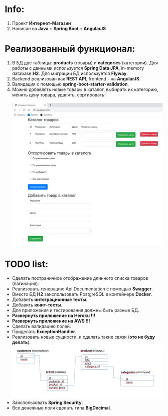 # Info:
1. Проект **Интернет-Магазин**
2. Написан на **Java + Spring Boot + AngularJS**

# Реализованный функционал:
1. В БД две таблицы: **products** (товары) и **categories** (категории). Для работы с данными используется 
**Spring Data JPA**, in-memory database **H2**. Для миграции БД используется **Flyway**.
2. Backend реализован как **REST API**, frontend - на **AngularJS**.
3. Валидация с помощью **spring-boot-starter-validation**.
4. Можно добавлять новые товары в каталог, выбирать их категорию, менять цену товара, удалять, сортировать:  
![](https://github.com/aleksey-nsk/online_store/blob/main/screenshots/01_store_frontend_new.png)  

# TODO list:
- Сделать постраничное отображение длинного списка товаров (пагинация).
- Реализовать генерацию Api Documentation с помощью **Swagger**.
- Вместо БД **H2** заиспользовать PostgreSQL в контейнере **Docker**.
- Добавить **интеграционные тесты**.
- Добавить **юнит-тесты**.
- Для приложения и тестирования должны быть разные БД.
- **Развернуть приложение на Heroku !!!**
- **Развернуть приложение на AWS !!!**
- Сделать валидацию полей.
- Приделать **ExceptionHandler**.
- Реализовать новые сущности, и сделать такие связи (**это не буду делать**):  
![](https://github.com/aleksey-nsk/online_store/blob/main/screenshots/02_db_todo.png)  
- Заиспользовать **Spring Security**.
- Все денежные поля сделать типа **BigDecimal**.
